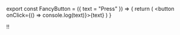 

export const FancyButton = ({ text = "Press" }) => {
  return (
    <button onClick={() => console.log(text)}>{text}</button>
  )
}

<FancyButton text="Foo" />!!

